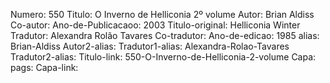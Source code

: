 Numero: 550
Titulo: O Inverno de Helliconia 2º volume
Autor: Brian Aldiss
Co-autor: 
Ano-de-Publicacaoo: 2003
Titulo-original: Helliconia Winter
Tradutor: Alexandra Rolão Tavares
Co-tradutor: 
Ano-de-edicao: 1985
alias: Brian-Aldiss
Autor2-alias: 
Tradutor1-alias: Alexandra-Rolao-Tavares
Tradutor2-alias: 
Titulo-link: 550-O-Inverno-de-Helliconia-2-volume
Capa: 
pags: 
Capa-link:
